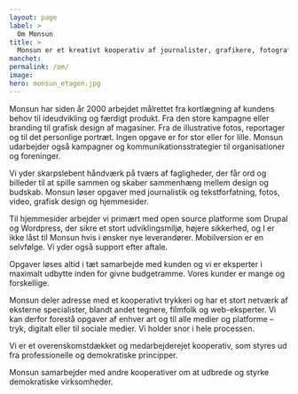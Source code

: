 ```yaml
---
layout: page
label: >
  Om Monsun
title: >
  Monsun er et kreativt kooperativ af journalister, grafikere, fotografer og web-udviklere, der sammen designer dit budskab så det er smukt og til at forstå
manchet:
permalink: /om/
image:
hero: monsun_etagen.jpg
---
```

Monsun har siden år 2000 arbejdet målrettet fra kortlægning af kundens behov til ideudvikling og færdigt produkt. Fra den store kampagne eller branding til grafisk design af magasiner. Fra de illustrative fotos, reportager og til det personlige portræt. Ingen opgave er for stor eller for lille. Monsun udarbejder også kampagner og kommunikationsstrategier til organisationer og foreninger.

Vi yder skarpslebent håndværk på tværs af fagligheder, der får ord og billeder til at spille sammen og skaber sammenhæng mellem design og budskab.
Monsun løser opgaver med journalistik og tekstforfatning, fotos, video, grafisk design og hjemmesider.

Til hjemmesider arbejder vi primært med open source platforme som Drupal og Wordpress, der sikre et stort udviklingsmiljø, højere sikkerhed, og I er ikke låst til Monsun hvis i ønsker nye leverandører. Mobilversion er en selvfølge. Vi yder også support efter aftale.

Opgaver løses altid i tæt samarbejde med kunden og vi er eksperter i maximalt udbytte inden for givne budgetramme. Vores kunder er mange og forskellige.

Monsun deler adresse med et kooperativt trykkeri og har et stort netværk af eksterne specialister, blandt andet tegnere, filmfolk og web-eksperter. Vi kan derfor forestå opgaver af enhver art og til alle medier og platforme – tryk, digitalt eller til sociale medier. Vi holder snor i hele processen.

Vi er et overenskomstdækket og medarbejderejet kooperativ, som styres ud fra professionelle og demokratiske principper.

Monsun samarbejder med andre kooperativer om at udbrede og styrke demokratiske virksomheder.
